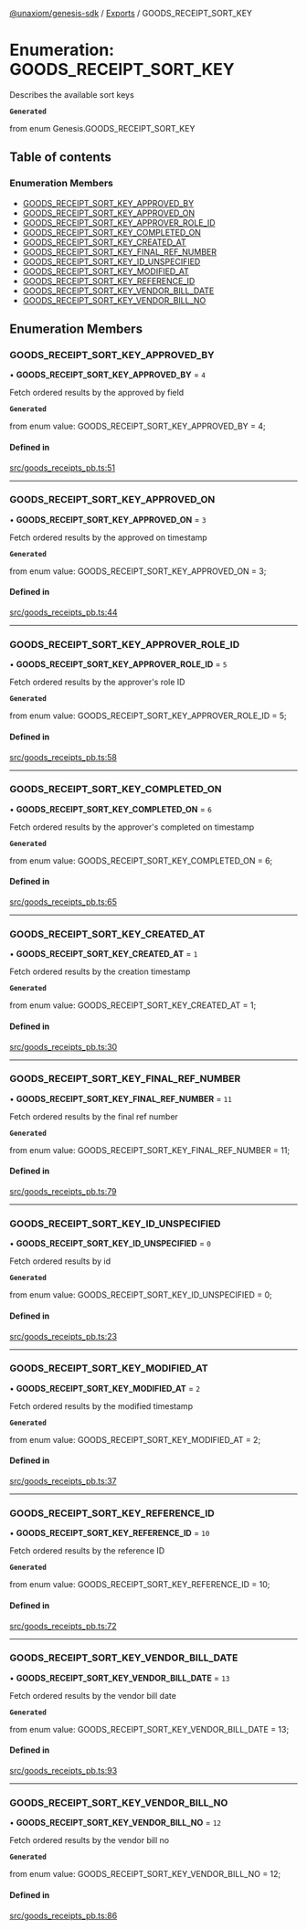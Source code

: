 [@unaxiom/genesis-sdk](../README.md) / [Exports](../modules.md) / GOODS\_RECEIPT\_SORT\_KEY

# Enumeration: GOODS\_RECEIPT\_SORT\_KEY

Describes the available sort keys

**`Generated`**

from enum Genesis.GOODS_RECEIPT_SORT_KEY

## Table of contents

### Enumeration Members

- [GOODS\_RECEIPT\_SORT\_KEY\_APPROVED\_BY](GOODS_RECEIPT_SORT_KEY.md#goods_receipt_sort_key_approved_by)
- [GOODS\_RECEIPT\_SORT\_KEY\_APPROVED\_ON](GOODS_RECEIPT_SORT_KEY.md#goods_receipt_sort_key_approved_on)
- [GOODS\_RECEIPT\_SORT\_KEY\_APPROVER\_ROLE\_ID](GOODS_RECEIPT_SORT_KEY.md#goods_receipt_sort_key_approver_role_id)
- [GOODS\_RECEIPT\_SORT\_KEY\_COMPLETED\_ON](GOODS_RECEIPT_SORT_KEY.md#goods_receipt_sort_key_completed_on)
- [GOODS\_RECEIPT\_SORT\_KEY\_CREATED\_AT](GOODS_RECEIPT_SORT_KEY.md#goods_receipt_sort_key_created_at)
- [GOODS\_RECEIPT\_SORT\_KEY\_FINAL\_REF\_NUMBER](GOODS_RECEIPT_SORT_KEY.md#goods_receipt_sort_key_final_ref_number)
- [GOODS\_RECEIPT\_SORT\_KEY\_ID\_UNSPECIFIED](GOODS_RECEIPT_SORT_KEY.md#goods_receipt_sort_key_id_unspecified)
- [GOODS\_RECEIPT\_SORT\_KEY\_MODIFIED\_AT](GOODS_RECEIPT_SORT_KEY.md#goods_receipt_sort_key_modified_at)
- [GOODS\_RECEIPT\_SORT\_KEY\_REFERENCE\_ID](GOODS_RECEIPT_SORT_KEY.md#goods_receipt_sort_key_reference_id)
- [GOODS\_RECEIPT\_SORT\_KEY\_VENDOR\_BILL\_DATE](GOODS_RECEIPT_SORT_KEY.md#goods_receipt_sort_key_vendor_bill_date)
- [GOODS\_RECEIPT\_SORT\_KEY\_VENDOR\_BILL\_NO](GOODS_RECEIPT_SORT_KEY.md#goods_receipt_sort_key_vendor_bill_no)

## Enumeration Members

### GOODS\_RECEIPT\_SORT\_KEY\_APPROVED\_BY

• **GOODS\_RECEIPT\_SORT\_KEY\_APPROVED\_BY** = ``4``

Fetch ordered results by the approved by field

**`Generated`**

from enum value: GOODS_RECEIPT_SORT_KEY_APPROVED_BY = 4;

#### Defined in

[src/goods_receipts_pb.ts:51](https://github.com/Unaxiom/genesis-ts-sdk/blob/a265138/src/goods_receipts_pb.ts#L51)

___

### GOODS\_RECEIPT\_SORT\_KEY\_APPROVED\_ON

• **GOODS\_RECEIPT\_SORT\_KEY\_APPROVED\_ON** = ``3``

Fetch ordered results by the approved on timestamp

**`Generated`**

from enum value: GOODS_RECEIPT_SORT_KEY_APPROVED_ON = 3;

#### Defined in

[src/goods_receipts_pb.ts:44](https://github.com/Unaxiom/genesis-ts-sdk/blob/a265138/src/goods_receipts_pb.ts#L44)

___

### GOODS\_RECEIPT\_SORT\_KEY\_APPROVER\_ROLE\_ID

• **GOODS\_RECEIPT\_SORT\_KEY\_APPROVER\_ROLE\_ID** = ``5``

Fetch ordered results by the approver's role ID

**`Generated`**

from enum value: GOODS_RECEIPT_SORT_KEY_APPROVER_ROLE_ID = 5;

#### Defined in

[src/goods_receipts_pb.ts:58](https://github.com/Unaxiom/genesis-ts-sdk/blob/a265138/src/goods_receipts_pb.ts#L58)

___

### GOODS\_RECEIPT\_SORT\_KEY\_COMPLETED\_ON

• **GOODS\_RECEIPT\_SORT\_KEY\_COMPLETED\_ON** = ``6``

Fetch ordered results by the approver's completed on timestamp

**`Generated`**

from enum value: GOODS_RECEIPT_SORT_KEY_COMPLETED_ON = 6;

#### Defined in

[src/goods_receipts_pb.ts:65](https://github.com/Unaxiom/genesis-ts-sdk/blob/a265138/src/goods_receipts_pb.ts#L65)

___

### GOODS\_RECEIPT\_SORT\_KEY\_CREATED\_AT

• **GOODS\_RECEIPT\_SORT\_KEY\_CREATED\_AT** = ``1``

Fetch ordered results by the creation timestamp

**`Generated`**

from enum value: GOODS_RECEIPT_SORT_KEY_CREATED_AT = 1;

#### Defined in

[src/goods_receipts_pb.ts:30](https://github.com/Unaxiom/genesis-ts-sdk/blob/a265138/src/goods_receipts_pb.ts#L30)

___

### GOODS\_RECEIPT\_SORT\_KEY\_FINAL\_REF\_NUMBER

• **GOODS\_RECEIPT\_SORT\_KEY\_FINAL\_REF\_NUMBER** = ``11``

Fetch ordered results by the final ref number

**`Generated`**

from enum value: GOODS_RECEIPT_SORT_KEY_FINAL_REF_NUMBER = 11;

#### Defined in

[src/goods_receipts_pb.ts:79](https://github.com/Unaxiom/genesis-ts-sdk/blob/a265138/src/goods_receipts_pb.ts#L79)

___

### GOODS\_RECEIPT\_SORT\_KEY\_ID\_UNSPECIFIED

• **GOODS\_RECEIPT\_SORT\_KEY\_ID\_UNSPECIFIED** = ``0``

Fetch ordered results by id

**`Generated`**

from enum value: GOODS_RECEIPT_SORT_KEY_ID_UNSPECIFIED = 0;

#### Defined in

[src/goods_receipts_pb.ts:23](https://github.com/Unaxiom/genesis-ts-sdk/blob/a265138/src/goods_receipts_pb.ts#L23)

___

### GOODS\_RECEIPT\_SORT\_KEY\_MODIFIED\_AT

• **GOODS\_RECEIPT\_SORT\_KEY\_MODIFIED\_AT** = ``2``

Fetch ordered results by the modified timestamp

**`Generated`**

from enum value: GOODS_RECEIPT_SORT_KEY_MODIFIED_AT = 2;

#### Defined in

[src/goods_receipts_pb.ts:37](https://github.com/Unaxiom/genesis-ts-sdk/blob/a265138/src/goods_receipts_pb.ts#L37)

___

### GOODS\_RECEIPT\_SORT\_KEY\_REFERENCE\_ID

• **GOODS\_RECEIPT\_SORT\_KEY\_REFERENCE\_ID** = ``10``

Fetch ordered results by the reference ID

**`Generated`**

from enum value: GOODS_RECEIPT_SORT_KEY_REFERENCE_ID = 10;

#### Defined in

[src/goods_receipts_pb.ts:72](https://github.com/Unaxiom/genesis-ts-sdk/blob/a265138/src/goods_receipts_pb.ts#L72)

___

### GOODS\_RECEIPT\_SORT\_KEY\_VENDOR\_BILL\_DATE

• **GOODS\_RECEIPT\_SORT\_KEY\_VENDOR\_BILL\_DATE** = ``13``

Fetch ordered results by the vendor bill date

**`Generated`**

from enum value: GOODS_RECEIPT_SORT_KEY_VENDOR_BILL_DATE = 13;

#### Defined in

[src/goods_receipts_pb.ts:93](https://github.com/Unaxiom/genesis-ts-sdk/blob/a265138/src/goods_receipts_pb.ts#L93)

___

### GOODS\_RECEIPT\_SORT\_KEY\_VENDOR\_BILL\_NO

• **GOODS\_RECEIPT\_SORT\_KEY\_VENDOR\_BILL\_NO** = ``12``

Fetch ordered results by the vendor bill no

**`Generated`**

from enum value: GOODS_RECEIPT_SORT_KEY_VENDOR_BILL_NO = 12;

#### Defined in

[src/goods_receipts_pb.ts:86](https://github.com/Unaxiom/genesis-ts-sdk/blob/a265138/src/goods_receipts_pb.ts#L86)
